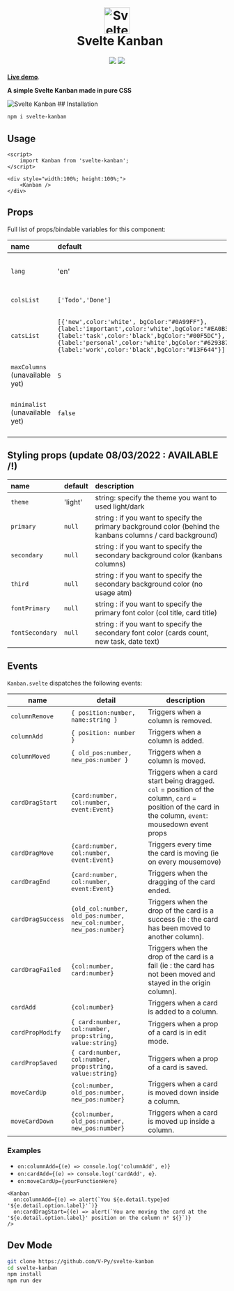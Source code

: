 <h1 align="center">
  <img src="https://raw.githubusercontent.com/V-Py/svelte-kanban/master/src/kanbanicon.png" alt="Svelte Kanban" height=60>
  <br>&ensp;Svelte Kanban
</h1>

<h4 align="center">
<a href="https://www.npmjs.com/package/svelte-kanban"><img src="https://img.shields.io/npm/v/svelte-kanban.svg"/></a>
<a href="https://opensource.org/licenses/MIT"><img src="https://img.shields.io/badge/License-MIT-blue.svg"/></a>
<!-- TODO POST IT ON MADE WITH SVELTE -->
<!-- <a href="https://madewithsvelte.com/p/svelte-tags-input/shield-link"><img src="https://madewithsvelte.com/storage/repo-shields/2151-shield.svg"/></a> -->
</h4>

<div class="hide-in-docs">

**[Live demo](https://kanban-demo.vercel.app/)**.

</div>

**A simple Svelte Kanban made in pure CSS**

<img src="https://raw.githubusercontent.com/V-Py/svelte-kanban/master/static/kanbancapture.PNG" alt="Svelte Kanban">
<slot />
## Installation

```sh
npm i svelte-kanban
```

## Usage

```svelte
<script>
	import Kanban from 'svelte-kanban';
</script>

<div style="width:100%; height:100%;">
	<Kanban />
</div>
```

## Props

Full list of props/bindable variables for this component:

<div class="table">

<!-- prettier-ignore -->
| name             | default                                                    | description                                                                                                                                                                                    |
| :--------------- | :--------------------------------------------------------- | :--------------------------------------------------------------------------------------------------------------------------------------------------------------------------------------------- |
| `lang`        | 'en'                                              | String to specify the language of the kanban, only french and english supported atm (`en`/`fr`). |
| `colsList`   | `['Todo','Done']`                                                     | Array of string to define the default columns.|
| `catsList`      | `[{'new',color:'white', bgColor:"#0A99FF"},{label:'important',color:'white',bgColor:"#EA0B38"},{label:'task',color:'black',bgColor:"#00F5DC"},{label:'personal',color:'white',bgColor:"#629387"},{label:'work',color:'black',bgColor:"#13F644"}]` | Array of objects `(label:string, color:string, bgColor:string)`defining the categories available for the cards.|
| `maxColumns` (unavailable yet)  | `5` | Max number of columns the user can display on the kanban.|
| `minimalist`   (unavailable yet)| `false` | Boolean, if set to true, the card will be minimalist version with only a title and a delete button.|

</div>

## Styling props (update 08/03/2022 : AVAILABLE /!\)

| name            | default | description                                                                                                 |
| :-------------- | :------ | :---------------------------------------------------------------------------------------------------------- |
| `theme`         | 'light' | string: specify the theme you want to used light/dark                                                       |
| `primary`       | `null`  | string : if you want to specify the primary background color (behind the kanbans columns / card background) |
| `secondary`     | `null`  | string : if you want to specify the secondary background color (kanbans columns)                            |
| `third`         | `null`  | string : if you want to specify the secondary background color (no usage atm)                               |
| `fontPrimary`   | `null`  | string : if you want to specify the primary font color (col title, card title)                              |
| `fontSecondary` | `null`  | string : if you want to specify the secondary font color (cards count, new task, date text)                 |

## Events

`Kanban.svelte` dispatches the following events:

| name              | detail                                                             | description                                                                                                                                           |
| ----------------- | ------------------------------------------------------------------ | ----------------------------------------------------------------------------------------------------------------------------------------------------- |
| `columnRemove`    | `{ position:number, name:string }`                                 | Triggers when a column is removed.                                                                                                                    |
| `columnAdd`       | `{ position: number }`                                             | Triggers when a column is added.                                                                                                                      |
| `columnMoved`     | `{ old_pos:number, new_pos:number }`                               | Triggers when a column is moved.                                                                                                                      |
| `cardDragStart`   | `{card:number, col:number, event:Event}`                           | Triggers when a card start being dragged. `col` = position of the column, `card` = position of the card in the column, `event`: mousedown event props |
| `cardDragMove`    | `{card:number, col:number, event:Event}`                           | Triggers every time the card is moving (ie on every mousemove)                                                                                        |
| `cardDragEnd`     | `{card:number, col:number, event:Event}`                           | Triggers when the dragging of the card ended.                                                                                                         |
| `cardDragSuccess` | `{old_col:number, old_pos:number, new_col:number, new_pos:number}` | Triggers when the drop of the card is a success (ie : the card has been moved to another column).                                                     |
| `cardDragFailed`  | `{col:number, card:number}`                                        | Triggers when the drop of the card is a fail (ie : the card has not been moved and stayed in the origin column).                                      |
| `cardAdd`         | `{col:number}`                                                     | Triggers when a card is added to a column.                                                                                                            |
| `cardPropModify`  | `{ card:number, col:number, prop:string, value:string}`            | Triggers when a prop of a card is in edit mode.                                                                                                       |
| `cardPropSaved`   | `{ card:number, col:number, prop:string, value:string}`            | Triggers when a prop of a card is saved.                                                                                                              |
| `moveCardUp`      | `{col:number, old_pos:number, new_pos:number}`                     | Triggers when a card is moved down inside a column.                                                                                                   |
| `moveCardDown`    | `{col:number, old_pos:number, new_pos:number}`                     | Triggers when a card is moved up inside a column.                                                                                                     |

### Examples

<!-- prettier-ignore -->
- `on:columnAdd={(e) => console.log('columnAdd', e)}`
- `on:cardAdd={(e) => console.log('cardAdd', e}`.
- `on:moveCardUp={yourFunctionHere}`

```svelte
<Kanban
  on:columnAdd={(e) => alert(`You ${e.detail.type}ed '${e.detail.option.label}'`)}
  on:cardDragStart={(e) => alert(`You are moving the card at the '${e.detail.option.label}' position on the column n° ${}`)}
/>
```

## Dev Mode

```sh
git clone https://github.com/V-Py/svelte-kanban
cd svelte-kanban
npm install
npm run dev
```
